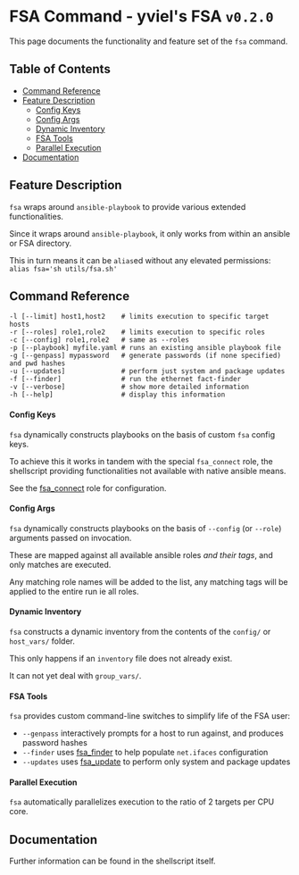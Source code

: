 ﻿# FSA Command - yviel's FSA `v0.2.0`
This page documents the functionality and feature set of the `fsa` command.

## Table of Contents
 - [Command Reference](#command-reference)
 - [Feature Description](#feature-description)
    - [Config Keys](#config-keys)
    - [Config Args](#config-args)
    - [Dynamic Inventory](#dynamic-inventory)
    - [FSA Tools](#fsa-tools)
    - [Parallel Execution](#parallel-execution)
 - [Documentation](#documentation)

## Feature Description
`fsa` wraps around `ansible-playbook` to provide various extended functionalities.

Since it wraps around `ansible-playbook`, it only works from within an ansible or FSA directory.

This in turn means it can be `alias`ed without any elevated permissions: `alias fsa='sh utils/fsa.sh'`

## Command Reference
```shell
-l [--limit] host1,host2    # limits execution to specific target hosts
-r [--roles] role1,role2    # limits execution to specific roles
-c [--config] role1,role2   # same as --roles
-p [--playbook] myfile.yaml # runs an existing ansible playbook file
-g [--genpass] mypassword   # generate passwords (if none specified) and pwd hashes
-u [--updates]              # perform just system and package updates
-f [--finder]               # run the ethernet fact-finder
-v [--verbose]              # show more detailed information
-h [--help]                 # display this information
```

#### Config Keys
`fsa` dynamically constructs playbooks on the basis of custom `fsa` config keys.

To achieve this it works in tandem with the special `fsa_connect` role, the shellscript providing functionalities not available with native ansible means.

See the [fsa_connect](../../roles/fsa_connect) role for configuration.

#### Config Args
`fsa` dynamically constructs playbooks on the basis of `--config` (or `--role`) arguments passed on invocation.

These are mapped against all available ansible roles *and their tags*, and only matches are executed.

Any matching role names will be added to the list, any matching tags will be applied to the entire run ie all roles.

#### Dynamic Inventory
`fsa` constructs a dynamic inventory from the contents of the `config/` or `host_vars/` folder.

This only happens if an `inventory` file does not already exist.

It can not yet deal with `group_vars/`.

#### FSA Tools
`fsa` provides custom command-line switches to simplify life of the FSA user:

 * `--genpass` interactively prompts for a host to run against, and produces password hashes
 * `--finder` uses [fsa_finder](../../roles/fsa_finder) to help populate `net.ifaces` configuration
 * `--updates` uses [fsa_update](../../roles/fsa_update) to perform only system and package updates

#### Parallel Execution
`fsa` automatically parallelizes execution to the ratio of 2 targets per CPU core.

## Documentation
Further information can be found in the shellscript itself.
